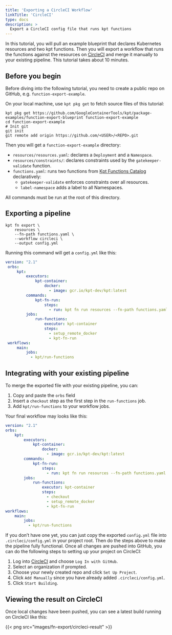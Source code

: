```yaml
---
title: 'Exporting a CircleCI Workflow'
linkTitle: 'CircleCI'
type: docs
description: >
  Export a CircleCI config file that runs kpt functions
---
```


In this tutorial, you will pull an example blueprint that declares Kubernetes resources and two kpt functions. Then you will export a workflow that runs the functions against the resources on [CircleCI](https://circleci.com/) and merge it manually to your existing pipeline. This tutorial takes about 10 minutes.

## Before you begin

Before diving into the following tutorial, you need to create a public repo on GitHub, e.g. `function-export-example`.

On your local machine, use `kpt pkg get` to fetch source files of this tutorial:

```shell script
kpt pkg get https://github.com/GoogleContainerTools/kpt/package-examples/function-export-blueprint function-export-example
cd function-export-example
# Init git
git init
git remote add origin https://github.com/<USER>/<REPO>.git
```

Then you will get a `function-export-example` directory:

- `resources/resources.yaml`: declares a `Deployment` and a `Namespace`.
- `resources/constraints/`: declares constraints used by the `gatekeeper-validate` function.
- `functions.yaml`: runs two functions from [Kpt Functions Catalog](../../catalog) declaratively:
  - `gatekeeper-validate` enforces constraints over all resources.
  - `label-namespace` adds a label to all Namespaces.

All commands must be run at the root of this directory.

## Exporting a pipeline

```shell script
kpt fn export \
    resources \
    --fn-path functions.yaml \
    --workflow circleci \
    --output config.yml
```

Running this command will get a `config.yml` like this:

```yaml
version: "2.1"
 orbs:
     kpt:
         executors:
             kpt-container:
                 docker:
                   - image: gcr.io/kpt-dev/kpt:latest
         commands:
             kpt-fn-run:
                 steps:
                   - run: kpt fn run resources --fn-path functions.yaml
         jobs:
             run-functions:
                 executor: kpt-container
                 steps:
                   - setup_remote_docker
                   - kpt-fn-run
 workflows:
     main:
         jobs:
           - kpt/run-functions
```

## Integrating with your existing pipeline

To merge the exported file with your existing pipeline, you can:

1.  Copy and paste the `orbs` field
1.  Insert a `checkout` step as the first step in the `run-functions` job.
1.  Add `kpt/run-functions` to your workflow jobs.

Your final workflow may looks like this:

```yaml
version: "2.1"
orbs:
    kpt:
        executors:
            kpt-container:
                docker:
                  - image: gcr.io/kpt-dev/kpt:latest
        commands:
            kpt-fn-run:
                steps:
                  - run: kpt fn run resources --fn-path functions.yaml
        jobs:
            run-functions:
                executor: kpt-container
                steps:
                  - checkout
                  - setup_remote_docker
                  - kpt-fn-run
workflows:
    main:
        jobs:
          - kpt/run-functions
```

If you don’t have one yet, you can just copy the exported `config.yml` file into `.circleci/config.yml` in your project root. Then do the steps above to make the pipeline fully functional. Once all changes are pushed into GitHub, you can do the following steps to setting up your project on CircleCI:

1.  Log into [CircleCI](https://circleci.com/) and choose `Log In with GitHub`.
1.  Select an organization if prompted.
1.  Choose your newly created repo and click `Set Up Project`.
1.  Click `Add Manually` since you have already added `.circleci/config.yml`.
1.  Click `Start Building`.

## Viewing the result on CircleCI

Once local changes have been pushed, you can see a latest build running on CircleCI like this:

{{< png src="images/fn-export/circleci-result" >}}
